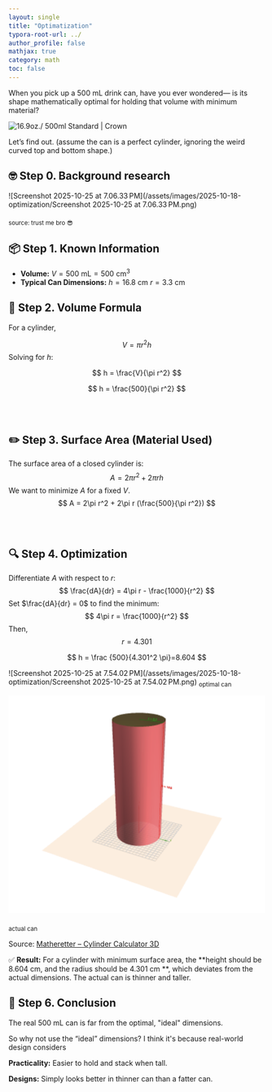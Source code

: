 ```yaml
---
layout: single
title: "Optimatization"
typora-root-url: ../
author_profile: false
mathjax: true
category: math
toc: false
---
```


When you pick up a 500 mL drink can, have you ever wondered—
 is its shape mathematically optimal for holding that volume with minimum material?

![16.9oz./ 500ml Standard | Crown](https://www.crowncork.com/sites/default/files/styles/can_large/public/2022-04/Standard-16.9oz.-211-Can-500ml-2x.jpg?itok=_t0dm8UP)

Let’s find out.
 (assume the can is a perfect cylinder, ignoring the weird curved top and bottom shape.)

## 🤓 Step 0. Background research

![Screenshot 2025-10-25 at 7.06.33 PM](/assets/images/2025-10-18-optimization/Screenshot 2025-10-25 at 7.06.33 PM.png)

<sub> source: trust me bro 😎

## 📦 Step 1. Known Information

- **Volume:** $V = 500\ \text{mL} = 500\ \text{cm}^3$
- **Typical Can Dimensions:**
   $h = 16.8\ \text{cm}$
   $r = 3.3\ \text{cm}$

## 📐 Step 2. Volume Formula

For a cylinder,


$$
V = \pi r^2 h
$$
Solving for $h$:


$$
h = \frac{V}{\pi r^2}
$$



$$
h = \frac{500}{\pi r^2}
$$


​				
​					

## ✏️ Step 3. Surface Area (Material Used)

The surface area of a closed cylinder is:
$$
A = 2\pi r^2 + 2\pi r h
$$
We want to minimize $A$ for a fixed $V$.
$$
A = 2\pi r^2 + 2\pi r (\frac{500}{\pi r^2})
$$


​				
​					

## 🔍 Step 4. Optimization

Differentiate $A$ with respect to $r$:
$$
\frac{dA}{dr} = 4\pi r - \frac{1000}{r^2}
$$
Set $\frac{dA}{dr} = 0$ to find the minimum:
$$
4\pi r = \frac{1000}{r^2}
$$
Then, 
$$
r=4.301
$$



$$
h = \frac {500}{4.301^2 \pi}=8.604
$$


![Screenshot 2025-10-25 at 7.54.02 PM](/assets/images/2025-10-18-optimization/Screenshot 2025-10-25 at 7.54.02 PM.png) <sub> optimal can

![image-20251025200052939](/assets/images/2025-10-18-optimization/image-20251025200052939.png)

<sub> actual can

Source: [Matheretter – Cylinder Calculator 3D](https://www.matheretter.de/calc/cylinder)



✅ **Result:** For a cylinder with minimum surface area,
 the **height should be 8.604 cm, and the radius should be 4.301 cm **, which deviates from the actual dimensions. The actual can is thinner and taller. 

## 🧠 Step 6. Conclusion

The real 500 mL can is far from the optimal, "ideal" dimensions.

So why not use the “ideal” dimensions? I think it's because real-world design considers

**Practicality:** Easier to hold and stack when tall.

**Designs:** Simply looks better in thinner can than a fatter can.
